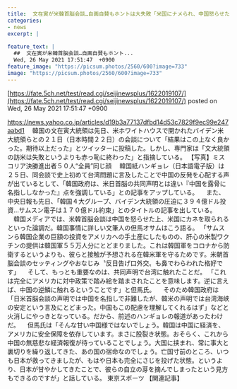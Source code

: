 ```yaml
---
title:  文在寅が米韓首脳会談…自画自賛もホントは大失敗「米国にナメられ、中国怒らせた」　おなじみ反日告げ口外交も鼻でわらわれた格好  
categories:
- news
excerpt: |
  
feature_text: |
  ##  文在寅が米韓首脳会談…自画自賛もホント...
  Wed, 26 May 2021 17:51:47  +0900
feature_image: "https://picsum.photos/2560/600?image=733"
image: "https://picsum.photos/2560/600?image=733"
---
```


[https://fate.5ch.net/test/read.cgi/seijinewsplus/1622019107/](https://fate.5ch.net/test/read.cgi/seijinewsplus/1622019107/)
posted on Wed, 26 May 2021 17:51:47  +0900

<!--more-->

https://news.yahoo.co.jp/articles/d19b3a77137dfbd14d53c7829f9ec99e247aabd1 　韓国の文在寅大統領は先日、米ホワイトハウスで開かれたバイデン米大統領らとの２１日（日本時間２２日）の会談について「結果はこの上なく良かった。期待以上だった」とツイッターに投稿した。しかし、専門家は「文大統領の訪米は失敗というよりも赤っ恥に終わった」と指摘している。 【写真】ミスコリア決勝進出者５０人“全員”同じ顔 　韓国紙ハンギョレ（日本語電子版）は２５日、同会談で史上初めて台湾問題に言及したことで中国の反発を心配する声が出ているとして、「韓国政府は、米日首脳の共同声明とは違い『中国を露骨に名指ししなかった』点を強調している」との記事をアップしている。 　また、中央日報も先日、「韓国４大グループ、バイデン大統領の圧迫に３９４億ドル投資…サムスン電子は１７０億ドル約束」とのタイトルの記事を出している。 　韓国メディアでは、米韓首脳会談は中国を怒らせた上、米国にカネを取られるといった論調だ。韓国事情に詳しい文筆人の但馬オサムはこう語る。 「サムスンら韓国企業の巨額の投資をアメリカへの手土産にしたものの、肝心の米製ワクチンの提供は韓国軍５５万人分にとどまりました。これは韓国軍をコロナから防衛するというよりも、彼らと接触が予想される在韓米軍を守るためです。米朝首脳会談のセッティングやおなじみ〝反日告げ口外交〟も鼻でわらわれた格好です」 　そして、もっとも重要なのは、共同声明で台湾に触れたことだ。 「これは完全にアメリカに対中政策で踏み絵を踏まされたことを意味します。逆に言えば、中国の逆鱗に触れるということです」と但馬氏。 　そのため韓国政府は「日米首脳会談の声明では中国を名指しで非難したが、韓米の声明では台湾海峡の安定という言及にとどまった。中国もこの配慮を理解してくれるはず」などと火消しにやっきとなっている。だから、前述のハンギョレの報道があったわけだ。 　但馬氏は「そんな甘い中国様ではないでしょう。韓国は中国に経済を、アメリカに安全保障を依存しています。まさに股裂き状態。おそらく、これから中国の無慈悲な経済報復が待っていることでしょう。大国に挟まれ、常に事大と裏切りを繰り返してきた、あの国の宿命なのでしょう。亡国寸前のところ、いつも日本が救ってきましたが、もはや日本も完全にさじを投げた状態。というより、日本が甘やかしてきたことで、彼らの自立の芽を摘んでしまったという見方もできるのですが」と話している。 東京スポーツ 【関連記事】
